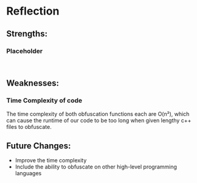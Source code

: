 # Reflection

## Strengths:

### Placeholder
<br>

## Weaknesses:

### Time Complexity of code
The time complexity of both obfuscation functions each are O(n²), which can cause the runtime of our code to be too long when given lengthy c++ files to obfuscate.
<br>
## Future Changes:
- Improve the time complexity
- Include the ability to obfuscate on other high-level programming languages
